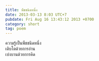 ```yaml
---
title: พืชชนิดหนึ่ง
date: 2013-03-13 8:03 UTC+7
pubdate: Fri Aug 16 13:43:12 2013 +0700
category: short
tag: poem
---
```


ความรู้เป็นพืชชนิดหนึ่ง  
เติบโตด้วยการอ่าน  
เบ่งบานด้วยการคิด  
